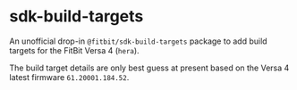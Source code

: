 # sdk-build-targets

An unofficial drop-in `@fitbit/sdk-build-targets` package to add build targets for the FitBit Versa 4 (`hera`).

The build target details are only best guess at present based on the Versa 4 latest firmware `61.20001.184.52`.
